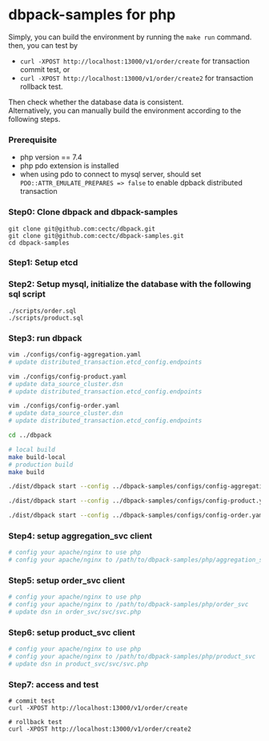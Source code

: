 # dbpack-samples for php

Simply, you can build the environment by running the `make run` command. then, you can test by 
- `curl -XPOST http://localhost:13000/v1/order/create` for transaction commit test, or
- `curl -XPOST http://localhost:13000/v1/order/create2` for transaction rollback test.

Then check whether the database data is consistent.  
Alternatively, you can manually build the environment according to the following steps.  

### Prerequisite
- php version == 7.4
- php pdo extension is installed
- when using pdo to connect to mysql server, should set `PDO::ATTR_EMULATE_PREPARES => false` to enable dpback distributed transaction

### Step0: Clone dbpack and dbpack-samples
```shell
git clone git@github.com:cectc/dbpack.git
git clone git@github.com:cectc/dbpack-samples.git
cd dbpack-samples
```

### Step1: Setup etcd

### Step2: Setup mysql, initialize the database with the following sql script
```
./scripts/order.sql
./scripts/product.sql
```

### Step3: run dbpack
```bash
vim ./configs/config-aggregation.yaml
# update distributed_transaction.etcd_config.endpoints

vim ./configs/config-product.yaml
# update data_source_cluster.dsn
# update distributed_transaction.etcd_config.endpoints

vim ./configs/config-order.yaml
# update data_source_cluster.dsn
# update distributed_transaction.etcd_config.endpoints

cd ../dbpack

# local build
make build-local
# production build
make build

./dist/dbpack start --config ../dbpack-samples/configs/config-aggregation.yaml

./dist/dbpack start --config ../dbpack-samples/configs/config-product.yaml

./dist/dbpack start --config ../dbpack-samples/configs/config-order.yaml
```

### Step4: setup aggregation_svc client
```bash
# config your apache/nginx to use php
# config your apache/nginx to /path/to/dbpack-samples/php/aggregation_svc
```

### Step5: setup order_svc client
```bash
# config your apache/nginx to use php
# config your apache/nginx to /path/to/dbpack-samples/php/order_svc
# update dsn in order_svc/svc/svc.php
```

### Step6: setup product_svc client
```bash
# config your apache/nginx to use php
# config your apache/nginx to /path/to/dbpack-samples/php/product_svc
# update dsn in product_svc/svc/svc.php
```

### Step7: access and test
```
# commit test
curl -XPOST http://localhost:13000/v1/order/create

# rollback test
curl -XPOST http://localhost:13000/v1/order/create2
```